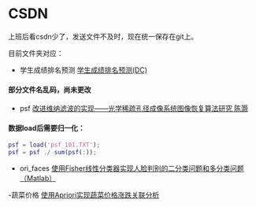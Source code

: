 # CSDN
上班后看csdn少了，发送文件不及时，现在统一保存在git上。

目前文件夹对应：
- 学生成绩排名预测 [学生成绩排名预测(DC)](https://blog.csdn.net/qq_36614557/article/details/87994436)
#### 部分文件名乱码，尚未更改
- psf [改进维纳滤波的实现——光学稀疏孔径成像系统图像恢复算法研究 陈灏](https://blog.csdn.net/qq_36614557/article/details/108392989)
#### 数据load后需要归一化：
```matlab
psf = load('psf_101.TXT');
psf = psf ./ sum(psf(:));
```
- ori_faces [使用Fisher线性分类器实现人脸判别的二分类问题和多分类问题（Matlab）](https://blog.csdn.net/qq_36614557/article/details/80295277)

-蔬菜价格 [使用Apriori实现蔬菜价格涨跌关联分析](https://blog.csdn.net/qq_36614557/article/details/80224008)
